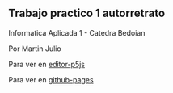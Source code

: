 ## Trabajo practico 1 autorretrato

Informatica Aplicada 1 - Catedra Bedoian

Por Martin Julio

Para ver en <a href="https://editor.p5js.org/martin_julio/sketches/GRmxAs3hN" target="_blank" rel="noopener">editor-p5js</a>

Para ver en <a href="https://mj-una.github.io/tp1-processing-autorretrato/" target="_blank" rel="noopener">github-pages</a>

